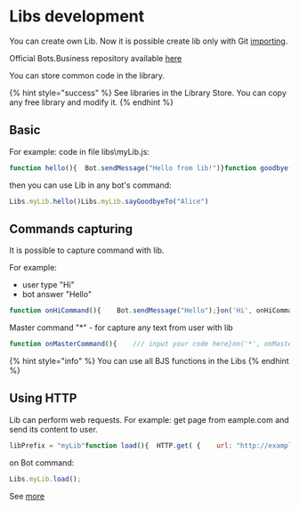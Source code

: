 # Libs development

You can create own Lib. Now it is possible create lib only with Git [importing](https://help.bots.business/git/import-bot-from-git-repository).

Official Bots.Business repository available [here](https://github.com/bots-business/store-libs)

You can store common code in the library.

{% hint style="success" %}
See libraries in the Library Store. You can copy any free library and modify it.
{% endhint %}

## Basic

For example: code in file libs\myLib.js:

```javascript
function hello(){  Bot.sendMessage("Hello from lib!")}function goodbye(name){  Bot.sendMessage("Goodbye, " + name)}publish({  sayHello: hello,  sayGoodbyeTo: goodbye     })
```

then you can use Lib in any bot's command:

```javascript
Libs.myLib.hello()Libs.myLib.sayGoodbyeTo("Alice") 
```

## Commands capturing

It is possible to capture command with lib.

For example:

* user type "Hi"
* bot answer "Hello" 

```javascript
function onHiCommand(){    Bot.sendMessage("Hello");}on('Hi', onHiCommand );
```

Master command "\*" - for capture any text from user with lib

```javascript
function onMasterCommand(){    /// input your code here}on('*', onMasterCommand );
```

{% hint style="info" %}
You can use all BJS functions in the Libs 
{% endhint %}

## Using HTTP

Lib can perform web requests. For example: get page from eample.com and send its content to user.

```javascript
libPrefix = "myLib"function load(){  HTTP.get( {    url: "http://example.com",    success: libPrefix + 'onLoading '    // headers: headers - if you need headers  } )}function onLoading(){   Bot.sendMessage(content);}on(libPrefix + 'onLoading', onLoading );
```

on Bot command:

```javascript
Libs.myLib.load();
```

See [more](https://help.bots.business/scenarios-and-bjs/send-http-request)



